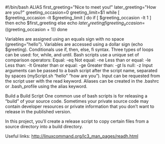 #!/bin/bash
ALIAS
first_greeting="Nice to meet you!"
later_greeting="How are you?"
greeting_occasion=0
greeting_limit=$1
while [ $greeting_occasion -lt $greeting_limit ]
do
  if [ $greeting_occasion -lt 1 ]
  then
    echo $first_greeting
  else
    echo $later_greeting
  fi
  greeting_occasion=$((greeting_occasion + 1))
done

Variables are assigned using an equals sign with no space (greeting="hello").
Variables are accessed using a dollar sign (echo $greeting).
Conditionals use if, then, else, fi syntax.
Three types of loops can be used: for, while, and until.
Bash scripts use a unique set of comparison operators:
Equal: -eq
Not equal: -ne
Less than or equal: -le
Less than: -lt
Greater than or equal: -ge
Greater than: -gt
Is null: -z
Input arguments can be passed to a bash script after the script name, separated by spaces (myScript.sh “hello” “how are you”).
Input can be requested from the script user with the read keyword.
Aliases can be created in the .bashrc or .bash_profile using the alias keyword.


Build a Build Script
One common use of bash scripts is for releasing a “build” of your source code. Sometimes your private source code may contain developer resources or private information that you don’t want to release in the published version.

In this project, you’ll create a release script to copy certain files from a source directory into a build directory.

Useful links:
http://linuxcommand.org/lc3_man_pages/readh.html
